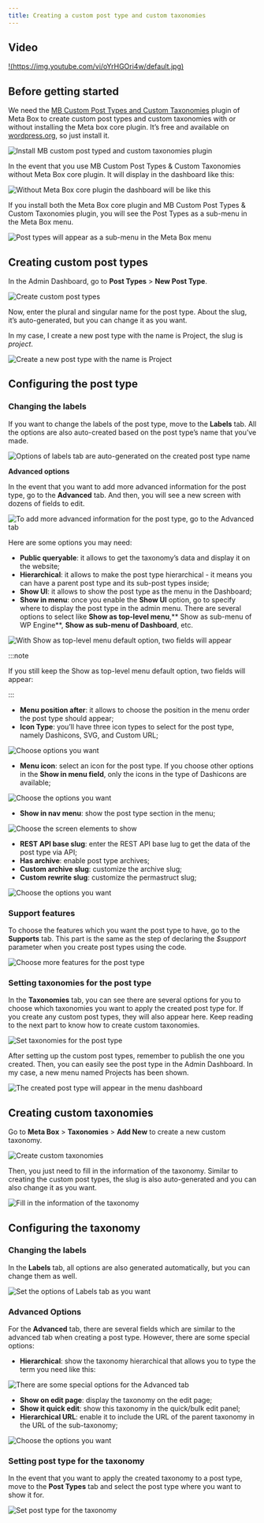 ```yaml
---
title: Creating a custom post type and custom taxonomies
---
```


## Video

[!(https://img.youtube.com/vi/oYrHGOri4w/default.jpg)](https://youtu.be/-oYrHGOri4w)


## Before getting started

We need the <a href="https://metabox.io/plugins/custom-post-type/">MB Custom Post Types and Custom Taxonomies</a> plugin of Meta Box to create custom post types and custom taxonomies with or without installing the Meta box core plugin. It’s free and available on <a href="https://wordpress.org/">wordpress.org</a>, so just install it.

![Install MB custom post typed and custom taxonomies plugin](https://i.imgur.com/TRxg4wE.png)

In the event that you use MB Custom Post Types &amp; Custom Taxonomies without Meta Box core plugin. It will display in the dashboard like this:

![Without Meta Box core plugin the dashboard will be like this](https://i.imgur.com/2mwdN8Q.png)

If you install both the Meta Box core plugin and MB Custom Post Types &amp; Custom Taxonomies plugin, you will see the Post Types as a sub-menu in the Meta Box menu.

![Post types will appear as a sub-menu in the Meta Box menu](https://i.imgur.com/6RVv5rw.png)

## Creating custom post types

In the Admin Dashboard, go to **Post Types** &gt; **New Post Type**.

![Create custom post types](https://i.imgur.com/5TC5jd9.png)

Now, enter the plural and singular name for the post type. About the slug, it’s auto-generated, but you can change it as you want.

In my case, I create a new post type with the name is Project, the slug is _project_.

![Create a new post type with the name is Project](https://i.imgur.com/Ar2uT2I.png)

## Configuring the post type

### Changing the labels

If you want to change the labels of the post type, move to the **Labels** tab. All the options are also auto-created based on the post type’s name that you’ve made.

![Options of labels tab are auto-generated on the created post type name](https://i.imgur.com/YxfTzn8.png)

**Advanced options**

In the event that you want to add more advanced information for the post type, go to the **Advanced** tab. And then, you will see a new screen with dozens of fields to edit.

![To add more advanced information for the post type, go to the Advanced tab](https://i.imgur.com/qdHGC1Z.png)

Here are some options you may need:

* **Public queryable**: it allows to get the taxonomy’s data and display it on the website;
* **Hierarchical**: it allows to make the post type hierarchical - it means you can have a parent post type and its sub-post types inside;
* **Show UI**: it allows to show the post type as the menu in the Dashboard;
* **Show in menu**: once you enable the **Show UI** option, go to specify where to display the post type in the admin menu. There are several options to select like **Show as top-level menu**,** Show as sub-menu of WP Engine**, **Show as sub-menu of Dashboard**, etc.

![With Show as top-level menu default option, two fields will appear](https://i.imgur.com/oXk1z33.png)


:::note

If you still keep the Show as top-level menu default option, two fields will appear:

:::


* **Menu position after**: it allows to choose the position in the menu order the post type should appear;
* **Icon Type**: you’ll have three icon types to select for the post type, namely Dashicons, SVG, and Custom URL;

![Choose options you want](https://i.imgur.com/CjAacBI.png)

* **Menu icon**: select an icon for the post type. If you choose other options in the **Show in menu field**, only the icons in the type of Dashicons are available;

![Choose the options you want](https://i.imgur.com/RmnfwHP.png)

* **Show in nav menu**: show the post type section in the menu;

![Choose the screen elements to show](https://i.imgur.com/s1XrH8f.png)

* **REST API base slug**: enter the REST API base lug to get the data of the post type via API;
* **Has archive**: enable post type archives;
* **Custom archive slug**: customize the archive slug;
* **Custom rewrite slug**: customize the permastruct slug;

![Choose the options you want](https://i.imgur.com/r1yUpet.png)

### Support features

To choose the features which you want the post type to have, go to the **Supports** tab. This part is the same as the step of declaring the _$support_ parameter when you create post types using the code.

![Choose more features for the post type](https://i.imgur.com/9n9pBqx.png)

### Setting taxonomies for the post type

In the **Taxonomies** tab, you can see there are several options for you to choose which taxonomies you want to apply the created post type for. If you create any custom post types, they will also appear here. Keep reading to the next part to know how to create custom taxonomies.

![Set taxonomies for the post type](https://i.imgur.com/KVKwlKK.png)

After setting up the custom post types, remember to publish the one you created. Then, you can easily see the post type in the Admin Dashboard. In my case, a new menu named Projects has been shown.

![The created post type will appear in the menu dashboard](https://i.imgur.com/g5Nmc9t.png)

## Creating custom taxonomies

Go to **Meta Box** &gt; **Taxonomies** &gt; **Add New** to create a new custom taxonomy.

![Create custom taxonomies](https://i.imgur.com/6fq95Z5.png)

Then, you just need to fill in the information of the taxonomy. Similar to creating the custom post types, the slug is also auto-generated and you can also change it as you want.

![Fill in the information of the taxonomy](https://i.imgur.com/CohaxS7.png)

## Configuring the taxonomy

### Changing the labels

In the **Labels** tab, all options are also generated automatically, but you can change them as well.

![Set the options of Labels tab as you want](https://i.imgur.com/mmmuYHt.png)

### Advanced Options

For the **Advanced** tab, there are several fields which are similar to the advanced tab when creating a post type. However, there are some special options:

* **Hierarchical**: show the taxonomy hierarchical that allows you to type the term you need like this:

![There are some special options for the Advanced tab](https://i.imgur.com/2TJyQxr.png)

* **Show on edit page**: display the taxonomy on the edit page;
* **Show it quick edit**: show this taxonomy in the quick/bulk edit panel;
* **Hierarchical URL**: enable it to include the URL of the parent taxonomy in the URL of the sub-taxonomy;

![Choose the options you want](https://i.imgur.com/ZgYEVsO.png)

### Setting post type for the taxonomy

In the event that you want to apply the created taxonomy to a post type, move to the **Post Types** tab and select the post type where you want to show it for.

![Set post type for the taxonomy](https://i.imgur.com/FeGp5qS.png)

